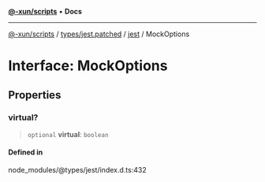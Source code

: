 [**@-xun/scripts**](../../../../../README.md) • **Docs**

***

[@-xun/scripts](../../../../../README.md) / [types/jest.patched](../../../README.md) / [jest](../README.md) / MockOptions

# Interface: MockOptions

## Properties

### virtual?

> `optional` **virtual**: `boolean`

#### Defined in

node\_modules/@types/jest/index.d.ts:432

